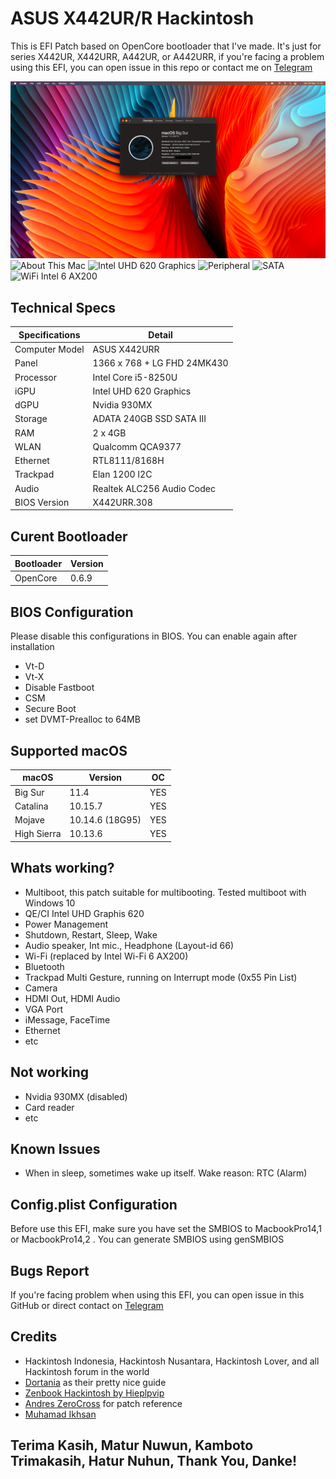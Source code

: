 # ASUS X442UR/R Hackintosh
This is EFI Patch based on OpenCore bootloader that I've made. It's just for series X442UR, X442URR, A442UR, or A442URR, if you're facing a problem using this EFI, you can open issue in this repo or contact me on [Telegram](https://t.me/hamcuks)

![About This Mac](Screnshots/ss-about-last.png)
![About This Mac](Screnshots/ss-about.png)
![Intel UHD 620 Graphics](Screnshots/ss-gpu.png)
![Peripheral](Screnshots/ss-peripheral.png)
![SATA](Screnshots/ss-sata.png)
![WiFi Intel 6 AX200](Screnshots/ss-wifi.png)


## Technical Specs

Specifications | Detail
------------| ----------
Computer Model | ASUS X442URR
Panel	   | 1366 x 768 + LG FHD 24MK430
Processor   | Intel Core i5-8250U
iGPU        | Intel UHD 620 Graphics
dGPU        | Nvidia 930MX
Storage     | ADATA 240GB SSD SATA III
RAM         | 2 x 4GB
WLAN        | Qualcomm QCA9377
Ethernet    | RTL8111/8168H
Trackpad    | Elan 1200 I2C
Audio | Realtek ALC256 Audio Codec
BIOS Version | X442URR.308
 
## Curent Bootloader
Bootloader        | Version
------------| ----------
OpenCore | 0.6.9

## BIOS Configuration
Please disable this configurations in BIOS. You can enable again after installation
- Vt-D
- Vt-X
- Disable Fastboot
- CSM 
- Secure Boot
- set DVMT-Prealloc to 64MB

## Supported macOS
| macOS | Version | OC |
--------| --------| ---- | 
Big Sur | 11.4 | YES 
Catalina | 10.15.7 | YES | 
Mojave | 10.14.6 (18G95) | YES 
High Sierra | 10.13.6 | YES

## Whats working?
- Multiboot, this patch suitable for multibooting. Tested multiboot with Windows 10
- QE/CI Intel UHD Graphis 620
- Power Management
- Shutdown, Restart, Sleep, Wake
- Audio speaker, Int mic., Headphone (Layout-id 66)
- Wi-Fi (replaced by Intel Wi-Fi 6 AX200)
- Bluetooth
- Trackpad Multi Gesture, running on Interrupt mode (0x55 Pin List)
- Camera
- HDMI Out, HDMI Audio
- VGA Port
- iMessage, FaceTime
- Ethernet
- etc

## Not working
- Nvidia 930MX (disabled)
- Card reader
- etc

## Known Issues
- When in sleep, sometimes wake up itself. Wake reason: RTC (Alarm)

## Config.plist Configuration
Before use this EFI, make sure you have set the SMBIOS to MacbookPro14,1 or MacbookPro14,2 . You can generate SMBIOS using genSMBIOS

## Bugs Report
If you're facing problem when using this EFI, you can open issue in this GitHub or direct contact on [Telegram](https://t.me/hamcuks)

## Credits
- Hackintosh Indonesia, Hackintosh Nusantara, Hackintosh Lover, and all Hackintosh forum in the world
- [Dortania](https://dortania.github.io) as their pretty nice guide
- [Zenbook Hackintosh by Hieplpvip](https://github.com/hieplpvip/Asus-Zenbook-Hackintosh)
- [Andres ZeroCross](https://github.com/andreszerocross) for patch reference
- [Muhamad Ikhsan](https://github.com/exxncss)

## Terima Kasih, Matur Nuwun, Kamboto Trimakasih, Hatur Nuhun, Thank You, Danke!
